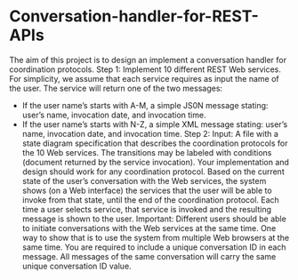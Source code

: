 # Conversation-handler-for-REST-APIs



The aim of this project is to design an implement a conversation handler for coordination protocols.
Step 1:
Implement 10 different REST Web services. For simplicity, we assume that each service requires as input the name of the user. The service will return one of the two
messages:
- If the user name’s starts with A-M, a simple JS0N message stating: user’s
name, invocation date, and invocation time.
- If the user name’s starts with N-Z, a simple XML message stating: user’s
name, invocation date, and invocation time.
Step 2:
Input: A file with a state diagram specification that describes the coordination protocols for the 10 Web services. The transitions may be labeled with conditions
(document returned by the service invocation). Your implementation and design should work for any coordination protocol.
Based on the current state of the user’s conversation with the Web services, the system shows (on a Web interface) the services that the user will be able to invoke
from that state, until the end of the coordination protocol. Each time a user selects service, that service is invoked and the resulting message is shown to the user.
Important: Different users should be able to initiate conversations with the Web services at the same time. One way to show that is to use the system from multiple Web browsers at the same time. You are required to include a unique conversation ID in each message. All messages of the same conversation will carry the same unique conversation ID value.
